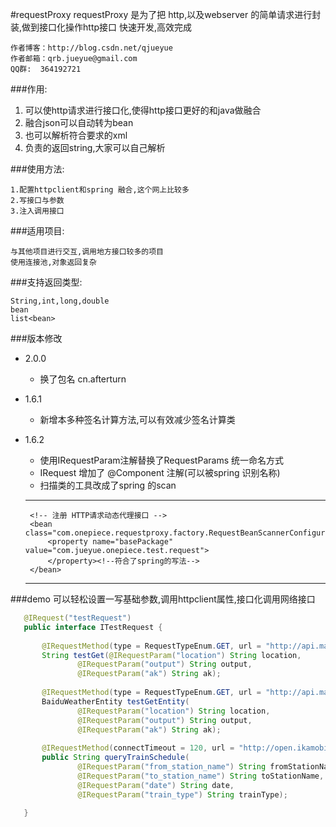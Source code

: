 #requestProxy
    requestProxy 是为了把 http,以及webserver 的简单请求进行封装,做到接口化操作http接口
    快速开发,高效完成
    
	作者博客：http://blog.csdn.net/qjueyue
	作者邮箱：qrb.jueyue@gmail.com
	QQ群:  364192721

###作用:

 1. 可以使http请求进行接口化,使得http接口更好的和java做融合
 2. 融合json可以自动转为bean
 3. 也可以解析符合要求的xml
 4. 负责的返回string,大家可以自己解析


    
###使用方法:

	1.配置httpclient和spring 融合,这个网上比较多
	2.写接口与参数
	3.注入调用接口

###适用项目:

	与其他项目进行交互,调用地方接口较多的项目
    使用连接池,对象返回复杂
	
###支持返回类型:

	String,int,long,double
	bean
	list<bean>

###版本修改
 
 - 2.0.0
	 - 换了包名  cn.afterturn
 - 1.6.1
	 - 新增本多种签名计算方法,可以有效减少签名计算类 
 - 1.6.2
	 - 使用IRequestParam注解替换了RequestParams 统一命名方式
	 - IRequest 增加了 @Component 注解(可以被spring 识别名称)
	 - 扫描类的工具改成了spring 的scan

	----------------------------------------------
	    <!-- 注册 HTTP请求动态代理接口 -->
		<bean class="com.onepiece.requestproxy.factory.RequestBeanScannerConfigurer">
			<property name="basePackage" value="com.jueyue.onepiece.test.request">
			</property><!--符合了spring的写法-->
		</bean>
	 ------------------------------------------------
	 
 ###demo
 	可以轻松设置一写基础参数,调用httpclient属性,接口化调用网络接口
 ```Java
 	@IRequest("testRequest")
	public interface ITestRequest {
	
		@IRequestMethod(type = RequestTypeEnum.GET, url = "http://api.map.baidu.com/telematics/v3/weather")
		String testGet(@IRequestParam("location") String location,
				@IRequestParam("output") String output,
				@IRequestParam("ak") String ak);
	
		@IRequestMethod(type = RequestTypeEnum.GET, url = "http://api.map.baidu.com/telematics/v3/weather")
		BaiduWeatherEntity testGetEntity(
				@IRequestParam("location") String location,
				@IRequestParam("output") String output,
				@IRequestParam("ak") String ak);
	
		@IRequestMethod(connectTimeout = 120, url = "http://open.ikamobile.cn:8391/pur/train/number.json", type = RequestTypeEnum.GET)
		public String queryTrainSchedule(
				@IRequestParam("from_station_name") String fromStationName,
				@IRequestParam("to_station_name") String toStationName,
				@IRequestParam("date") String date,
				@IRequestParam("train_type") String trainType);
	
	}
```
 		